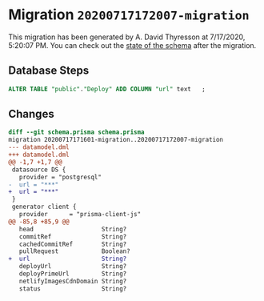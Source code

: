 # Migration `20200717172007-migration`

This migration has been generated by A. David Thyresson at 7/17/2020, 5:20:07 PM.
You can check out the [state of the schema](./schema.prisma) after the migration.

## Database Steps

```sql
ALTER TABLE "public"."Deploy" ADD COLUMN "url" text   ;
```

## Changes

```diff
diff --git schema.prisma schema.prisma
migration 20200717171601-migration..20200717172007-migration
--- datamodel.dml
+++ datamodel.dml
@@ -1,7 +1,7 @@
 datasource DS {
   provider = "postgresql"
-  url = "***"
+  url = "***"
 }
 generator client {
   provider      = "prisma-client-js"
@@ -85,8 +85,9 @@
   head                   String?
   commitRef              String?
   cachedCommitRef        String?
   pullRequest            Boolean?
+  url                    String?
   deployUrl              String?
   deployPrimeUrl         String?
   netlifyImagesCdnDomain String?
   status                 String?
```


